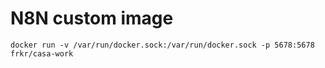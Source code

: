 # N8N custom image

```shell
docker run -v /var/run/docker.sock:/var/run/docker.sock -p 5678:5678 frkr/casa-work
```
